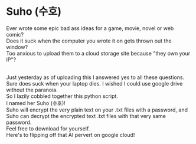 # Suho (수호)
Ever wrote some epic bad ass ideas for a game, movie, novel or web comic?
<br/>
Does it suck when the computer you wrote it on gets thrown out the window?
<br/>
Too anxious to upload them to a cloud storage site because "they own your IP"?
<br/><br/>



Just yesterday as of uploading this I answered yes to all these questions. Sure does suck when your laptop dies. I wished I could use google drive without the paranoia.
<br/>
So I lazily cobbled together this python script.
<br/>
I named her Suho (수호)!
<br/>
Suho will encrypt the very plain text on your .txt files with a password, and Suho can decrypt the encrypted text .txt files with that very same password.
<br/>
Feel free to download for yourself.
<br/>
Here's to flipping off that AI pervert on google cloud!
